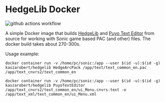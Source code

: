 # HedgeLib Docker

![github actions workflow](https://github.com/github/docs/actions/workflows/docker-image.yml/badge.svg)

A simple Docker image that builds [HedgeLib](https://github.com/Radfordhound/HedgeLib) and [Puyo Text Editor](https://github.com/nickworonekin/puyo-text-editor) from source for working with Sonic game based PAC (and other) files. The docker build takes about 270-300s.

Usage example:

```
docker container run -v /home/pc/sonic:/app --user $(id -u):$(id -g) kaszarobert/hedgelib HedgeArcPack /app/text/text_common_en.pac /app/text_cnvrs2/text_common_en
```

```
docker container run -v /home/pc/sonic:/app --user $(id -u):$(id -g) kaszarobert/hedgelib PuyoTextEditor /app/text_cnvrs2/text_common_en/ui_Menu.cnvrs-text -o /app/text_xml/text_common_en/ui_Menu.xml
```
